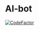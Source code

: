# AI-bot
 
[![CodeFactor](https://www.codefactor.io/repository/github/rm20killer/aibot/badge)](https://www.codefactor.io/repository/github/rm20killer/aibot)
